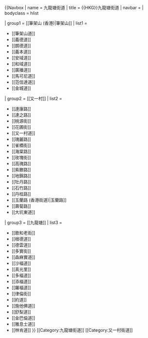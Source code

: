 {{Navbox
| name   = 九龍塘街道
| title  = {{HKG}}九龍塘街道
| navbar = 
| bodyclass = hlist

| group1 = [[筆架山 (香港)|筆架山]]
| list1  =
* [[筆架山道]]
* [[義德道]]
* [[朗德道]]
* [[義本道]]
* [[安域道]]
* [[和域道]]
* [[廣播道]]
* [[馬可尼道]]
* [[范信達道]]
* [[金城道]]

| group2 = [[又一村]]
| list2  =
* [[達康路]]
* [[達之路]]
* [[桃源街]]
* [[花圃街]]
* [[又一村道]]
* [[瑰麗路]]
* [[雀橋街]]
* [[海棠路]]
* [[玫塊街]]
* [[高瑰路]]
* [[紫滕路]]
* [[地錦路]]
* [[牡丹路]]
* [[石竹路]]
* [[丹桂路]]
* [[玉蘭路 (香港街道)|玉蘭路]]
* [[壽菊路]]
* [[大坑東道]]

| group3 = [[九龍塘]]
| list3  = 
* [[歌和老街]]
* [[根德道]]
* [[德雲道]]
* [[多實街]]
* [[森麻實道]]
* [[沙福道]]
* [[真光里]]
* [[多福道]]
* [[添福道]]
* [[羅福道]]
* [[律倫街]]
* [[約道]]
* [[施他佛道]]
* [[舒梨道]]
* [[金巴倫道]]
* [[雅息士道]]
* [[林肯道]]
}}<noinclude>
[[Category:九龍塘街道]]
[[Category:又一村街道]]
</noinclude>